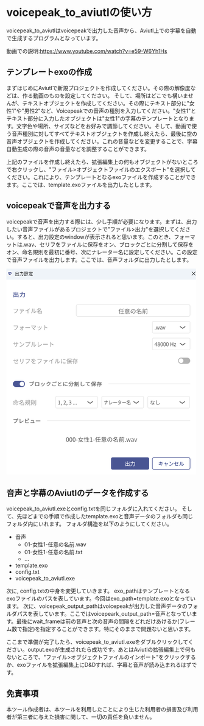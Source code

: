 # voicepeak_to_aviutlの使い方
voicepeak_to_aviutlはvoicepeakで出力した音声から、Aviutl上での字幕を自動で生成するプログラムとなっています。

動画での説明:https://www.youtube.com/watch?v=e59-W6Yh1Hs
## テンプレートexoの作成
まずはじめにAviutlで新規プロジェクトを作成してください。その際の解像度などは、作る動画のものを設定してください。
そして、場所はどこでも構いませんが、テキストオブジェクトを作成してください。その際にテキスト部分に"女性1"や"男性2"など、Voicepeakでの音声の種別を入力してください。"女性1"とテキスト部分に入力したオブジェクトは"女性1"の字幕のテンプレートとなります。文字色や場所、サイズなどをお好みで調節してください。そして、動画で使う音声種別に対してすべてテキストオブジェクトを作成し終えたら、最後に空の音声オブジェクトを作成してください。これの音量などを変更することで、字幕自動生成の際の音声の音量などを調整することができます。

上記のファイルを作成し終えたら、拡張編集上の何もオブジェクトがないところで右クリックし、"ファイル>オブジェクトファイルのエクスポート"を選択してください。これにより、テンプレートとなるexoファイルを作成することができます。ここでは、template.exoファイルを出力したとします。

## voicepeakで音声を出力する
voicepeakで音声を出力する際には、少し手順が必要になります。まずは、出力したい音声ファイルがあるプロジェクトで"ファイル>出力"を選択してください。すると、出力設定のwindowが表示されると思います。このとき、フォーマットは.wav、セリフをファイルに保存をオン、ブロックごとに分割して保存をオン、命名規則を最初に番号、次にナレーター名に設定してください。この設定で音声ファイルを出力します。ここでは、音声フォルダに出力したとします。

![alt text](image/voicepeak_setting.png)

## 音声と字幕のAviutlのデータを作成する
voicepeak_to_aviutl.exeとconfig.txtを同じフォルダに入れてください。
そして、先ほどまでの手順で作成したtemplate.exoと音声データのフォルダも同じフォルダ内にいれます。
フォルダ構造を以下のようにしてください。
 - 音声
    - 01-女性1-任意の名前.wav
    - 01-女性1-任意の名前.txt
    - ...
 - template.exo
 - config.txt
 - voicepeak_to_aviutl.exe

次に, config.txtの中身を変更していきます。
exo_pathはテンプレートとなるexoファイルのパスを表しています。今回はexo_path=template.exoとなっています。
次に、voicepeak_output_pathはvoicepeakが出力した音声データのフォルダパスを表しています。ここではvoicepeark_output_path=音声となっています。最後にwait_frameは前の音声と次の音声の間隔をどれだけあけるか(フレーム数で指定)を指定することができます。特にそのままで問題ないと思います。

ここまで準備が完了したら、voicepeak_to_aviutl.exeをダブルクリックしてください。output.exoが生成されたら成功です。あとはAviutlの拡張編集上で何もないところで、"ファイル>オブジェクトファイルのインポート"をクリックするか、exoファイルを拡張編集上にD&Dすれば、字幕と音声が読み込まれるはずです。

## 免責事項
本ツール作成者は、本ツールを利用したことにより生じた利用者の損害及び利用者が第三者に与えた損害に関して、一切の責任を負いません。
